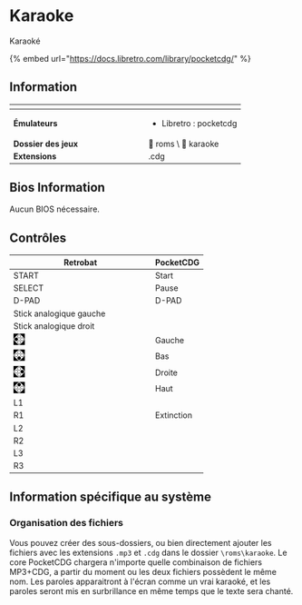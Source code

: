 # Karaoke

Karaoké

{% embed url="https://docs.libretro.com/library/pocketcdg/" %}

## Information

<table data-header-hidden><thead><tr><th width="224"></th><th></th></tr></thead><tbody><tr><td><strong>Émulateurs</strong></td><td><ul><li>Libretro : pocketcdg</li></ul></td></tr><tr><td><strong>Dossier des jeux</strong></td><td><span data-gb-custom-inline data-tag="emoji" data-code="1f4c2">📂</span> roms \ <span data-gb-custom-inline data-tag="emoji" data-code="1f4c2">📂</span> karaoke</td></tr><tr><td><strong>Extensions</strong></td><td>.cdg</td></tr></tbody></table>

## Bios Information

Aucun BIOS nécessaire.

## Contrôles

<table><thead><tr><th width="236">Retrobat</th><th>PocketCDG</th></tr></thead><tbody><tr><td>START</td><td>Start</td></tr><tr><td>SELECT</td><td>Pause</td></tr><tr><td>D-PAD</td><td>D-PAD</td></tr><tr><td>Stick analogique gauche</td><td></td></tr><tr><td>Stick analogique droit</td><td></td></tr><tr><td><img src="../../../.gitbook/assets/image (32).png" alt=""></td><td>Gauche</td></tr><tr><td><img src="../../../.gitbook/assets/image (19).png" alt=""></td><td>Bas</td></tr><tr><td><img src="../../../.gitbook/assets/image (6).png" alt=""></td><td>Droite</td></tr><tr><td><img src="../../../.gitbook/assets/image (34).png" alt=""></td><td>Haut</td></tr><tr><td>L1</td><td></td></tr><tr><td>R1</td><td>Extinction</td></tr><tr><td>L2</td><td></td></tr><tr><td>R2</td><td></td></tr><tr><td>L3</td><td></td></tr><tr><td>R3</td><td></td></tr></tbody></table>

## Information spécifique au système

### Organisation des fichiers

Vous pouvez créer des sous-dossiers, ou bien directement ajouter les fichiers avec les extensions `.mp3` et `.cdg` dans le dossier `\roms\karaoke`. Le core PocketCDG chargera n'importe quelle combinaison de fichiers MP3+CDG, a partir du moment ou les deux fichiers possèdent le même nom. Les paroles apparaitront à l'écran comme un vrai karaoké, et les paroles seront mis en surbrillance en même temps que le texte sera chanté.
